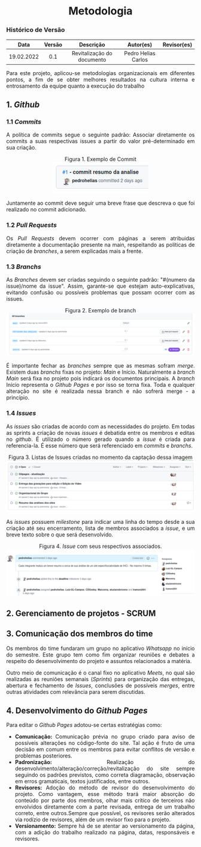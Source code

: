 # <center>Metodologia

### Histórico de Versão

|    Data    | Versão |         Descrição          |      Autor(es)      | Revisor(es) |
| :--------: | :----: | :------------------------: | :-----------------: | :---------: |
| 19.02.2022 |  0.1   | Revitalização do documento | Pedro Helias Carlos |             |

<div align="justify">

<p>Para este projeto, aplicou-se metodologias organizacionais em diferentes pontos, a fim de se obter melhores resultados na cultura interna e entrosamento da equipe quanto a execução do trabalho</p>

## 1. <i>Github</i>

### 1.1 <i>Commits</i>

<p>A política de commits segue o seguinte padrão: Associar diretamente os commits a suas respectivas issues a partir do valor pré-determinado em sua criação. </p>

<div align="center">

<figcaption>Figura 1. Exemplo de Commit</figcaption>

<img src="https://github.com/Interacao-Humano-Computador/2021.2-Grupo-05-Yale/blob/inicio/docs/documentos/imagens/commit.png?raw=true"  />

</div>

<p>Juntamente ao commit deve seguir uma breve frase que descreva o que foi realizado no commit adicionado.</p>

### 1.2 <i>Pull Requests</i>

<p>Os <i>Pull Requests</i> devem ocorrer com páginas a serem atribuidas diretamente a documentação presente na main, respeitando as políticas de criação de <i>branches</i>, a serem explicadas mais a frente. </p>

### 1.3 <i>Branchs</i>

<p>As <i>Branches</i> devem ser criadas seguindo o seguinte padrão: "#(numero da issue)/nome da issue". Assim, garante-se que estejam auto-explicativas, evitando confusão ou possíveis problemas que possam ocorrer com as issues.</p>

<div align="center">

<figcaption>Figura 2. Exemplo de branch</figcaption>

<img src="https://github.com/Interacao-Humano-Computador/2021.2-Grupo-05-Yale/blob/inicio/docs/documentos/imagens/branch.png?raw=true"  />

</div>

<p>É importante fechar as <i>branches</i> sempre que as mesmas sofram <i>merge</i>. Existem duas <i>branchs</i> fixas no projeto: <i>Main</i> e Início. Naturalmente a <i>branch</i> <i>Main</i> será fixa no projeto pois indicará os documentos principais. A <i>branch</i> Início representa o <i>Github Pages</i> e por isso se torna fixa. Toda e qualquer alteração no site é realizada nessa branch e não sofrerá merge - a princípio.</p>

### 1.4 <i>Issues</i>

<p>As <i>issues</i> são criadas de acordo com as necessidades do projeto. Em todas as sprints a criação de novas <i>issues</i> é debatida entre os membros e editas no <i>github</i>. É utilizado o número gerado quando a <i>issue</i> é criada para referencia-la. É esse número que será referenciado em <i>commits</i> e <i>branchs</i>.</p>

<div align="center">

<figcaption>Figura 3. Listas de  Issues criadas no momento da captação dessa imagem</figcaption>

<img src="https://github.com/Interacao-Humano-Computador/2021.2-Grupo-05-Yale/blob/inicio/docs/documentos/imagens/issues.png?raw=true"  />

</div>

<p>As <i>issues</i> possuem <i>milestone</i> para indicar uma linha do tempo desde a sua criação até seu encerramento, lista de membros associados a <i>issue</i>, e um breve texto sobre o que será desenvolvido.</p>

<div align="center">

<figcaption>Figura 4. <i>Issue</i> com seus respectivos associados.</figcaption>

<img src="https://github.com/Interacao-Humano-Computador/2021.2-Grupo-05-Yale/blob/inicio/docs/documentos/imagens/milestone.png?raw=true"  />

</div>

## 2. Gerenciamento de projetos - SCRUM

## 3. Comunicação dos membros do time

<p>Os membros do time fundaram um grupo no aplicativo <i>Whatsapp</i> no início do semestre. Este grupo tem como fim organizar reuniões e debates a respeito do desenvolvimento do projeto e assuntos relacionados a matéria. </p>
<p>Outro meio de comunicação é o canal fixo no aplicativo <i>Meets</i>, no qual são realizadas as reuniões semanais (<i>Sprints</i>) para organização das entregas, abertura e fechamento de <i>Issues</i>, conclusões de possíveis <i>merges</i>, entre outras atividades com relevância para serem discutidas. </p>

## 4. Desenvolvimento do <i>Github Pages</i>

<p>Para editar o <i>Github Pages</i> adotou-se certas estratégias como:</p>

<ul>
    <li><b>Comunicação: </b>Comunicação prévia no grupo criado para aviso de possíveis alterações no código-fonte do site. Tal ação é fruto de uma decisão em comum entre os membros para evitar conflitos de versão e problemas posteriores. </li>
    <li><b>Padronização:</b> Realização do desenvolvimento/alteração/correção/revitalização do site sempre seguindo os padrões previstos, como correta diagramação, observação em erros gramaticais, textos justificados, entre outros. </li>
    <li><b>Revisores:</b> Adoção do método de revisor do desenvolvimento do projeto. Como vantagem, esse método trará maior absorção do conteúdo por parte dos membros, olhar mais crítico de terceiros não envolvidos diretamente com a parte revisada, entrega de um trabalho correto, entre outros.Sempre que possível, os revisores serão alterados via rodízio de revisores, além de um revisor fixo para o projeto.</li>
    <li><b>Versionamento:</b> Sempre há de se atentar ao versionamento da página, com a adição do trabalho realizado na página, datas, responsáveis e revisores.</li>
</ul>
